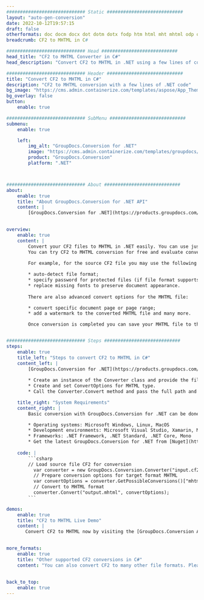 ```yaml
---
############################# Static ############################
layout: "auto-gen-conversion"
date: 2022-10-12T19:57:15
draft: false
otherformats: doc docm docx dot dotm dotx fodp htm html mht mhtml odp odt otp pot potm potx pps ppsm ppsx ppt pptm pptx rtf
breadcrumb: CF2 to MHTML in C#

############################# Head ############################
head_title: "CF2 to MHTML Converter in C#"
head_description: "Convert CF2 to MHTML in .NET using a few lines of code. Use the GroupDocs Document Conversion API to convert over 160 file formats."

############################# Header ############################
title: "Convert CF2 to MHTML in C#"
description: "CF2 to MHTML conversion with a few lines of .NET code"
bg_image: "https://cms.admin.containerize.com/templates/aspose/App_Themes/V3/images/bg/header1.png"
bg_overlay: false
button:
    enable: true

############################# SubMenu ############################
submenu:
    enable: true

    left:
        img_alt: "GroupDocs.Conversion for .NET"
        image: "https://cms.admin.containerize.com/templates/groupdocs/images/product-logos/90x90-noborder/groupdocs-conversion-net.png"
        product: "GroupDocs.Conversion"
        platform: ".NET"



############################# About ############################
about:
    enable: true
    title: "About GroupDocs.Conversion for .NET API"
    content: |
        [GroupDocs.Conversion for .NET](https://products.groupdocs.com/conversion/net/) can be used to convert Microsoft Word, Excel, PowerPoint, PDF, Visio and other formats. GroupDocs.Conversion is a standalone API that is suitable for back-end and internal systems where high performance is required. It does not depend on any software such as Microsoft or Open Office.
    

overview:
    enable: true
    content: |
        Convert your CF2 files to MHTML in .NET easily. You can use just a couple of C# code lines in any platform of your choice like - Windows, Linux, macOS.
        You can try CF2 to MHTML conversion for free and evaluate conversion results quality.  Along with simple file conversion scenarios you can try more advanced options for loading source CF2 file and for saving output MHTML result. 
        
        For example, for the source CF2 file you may use the following load options:

        * auto-detect file format;
        * specify password for protected files (if file format supports it);
        * replace missing fonts to preserve document appearance.
        
        There are also advanced convert options for the MHTML file:

        * convert specific document page or page range;
        * add a watermark to the converted MHTML file and many more.

        Once conversion is completed you can save your MHTML file to the local file path or any third-party storage like FTP, Amazon S3, Google Drive, Dropbox etc. Please note - to convert CF2 to MHTML there is no need for any additional software installed - like MS Office, Open Office, Adobe Acrobat Reader etc.


############################# Steps ############################
steps:
    enable: true
    title_left: "Steps to convert CF2 to MHTML in C#"
    content_left: |
        [GroupDocs.Conversion for .NET](https://products.groupdocs.com/conversion/net/) makes it easy for developers to convert a CF2 file to MHTML with a few lines of code.
        
        * Create an instance of the Converter class and provide the file CF2 with the full path
        * Create and set ConvertOptions for MHTML type.
        * Call the Converter.Convert method and pass the full path and format (MHTML) as a parameter

    title_right: "System Requirements"
    content_right: |
        Basic conversion with GroupDocs.Conversion for .NET can be done in just a few simple steps. Our APIs are supported on all major platforms and operating systems. Before executing the code below, make sure you have the following prerequisites installed on your system.

        * Operating systems: Microsoft Windows, Linux, MacOS
        * Development environments: Microsoft Visual Studio, Xamarin, MonoDevelop
        * Frameworks: .NET Framework, .NET Standard, .NET Core, Mono
        * Get the latest GroupDocs.Conversion for .NET from [Nuget](https://www.nuget.org/packages/groupdocs.conversion)
         
    code: |
        ```csharp    
        // Load source file CF2 for conversion
          var converter = new GroupDocs.Conversion.Converter("input.cf2");
          // Prepare conversion options for target format MHTML
          var convertOptions = converter.GetPossibleConversions()["mhtml"].ConvertOptions;
          // Convert to MHTML format
          converter.Convert("output.mhtml", convertOptions);
        ```

demos:
    enable: true
    title: "CF2 to MHTML Live Demo"
    content: |
       Convert CF2 to MHTML now by visiting the [GroupDocs.Conversion App](https://products.groupdocs.app/conversion/family) website. Online demo has the following advantages
          

more_formats:
    enable: true
    title: "Other supported CF2 conversions in C#"
    content: "You can also convert CF2 to many other file formats. Please see the list below."
       
       
back_to_top:
    enable: true
---
```

